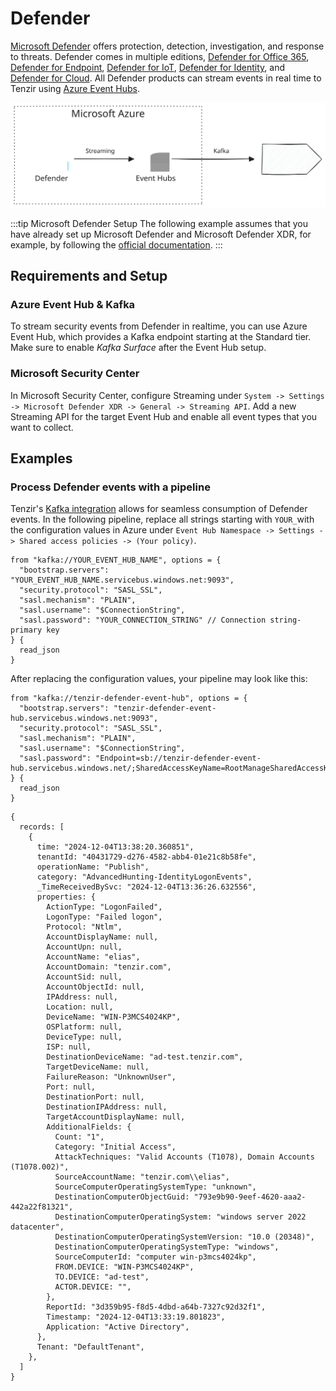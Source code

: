 # Defender

[Microsoft Defender][defender] offers protection, detection, investigation, and
response to threats. Defender comes in multiple editions, [Defender for Office
365][defender-o365], [Defender for Endpoint][defender-endpoint], [Defender for
IoT][defender-iot], [Defender for Identity][defender-identity], and [Defender
for Cloud][defender-cloud]. All Defender products can stream events in real time
to Tenzir using [Azure Event Hubs][event-hubs].

[defender]: https://learn.microsoft.com/en-us/defender-xdr/microsoft-365-defender-portal
[defender-o365]: https://learn.microsoft.com/en-us/defender-office-365/mdo-about
[defender-iot]: https://learn.microsoft.com/en-us/defender-for-iot/microsoft-defender-iot
[defender-endpoint]: https://learn.microsoft.com/en-us/defender-endpoint/
[defender-identity]: https://learn.microsoft.com/en-us/defender-for-identity/what-is
[defender-cloud]: https://learn.microsoft.com/en-us/defender-xdr/microsoft-365-security-center-defender-cloud
[event-hubs]: https://learn.microsoft.com/en-us/azure/event-hubs/event-hubs-about

![Microsoft Defender](microsoft-defender.svg)

:::tip Microsoft Defender Setup
The following example assumes that you have already set up Microsoft Defender
and Microsoft Defender XDR, for example, by following the [official
documentation](https://learn.microsoft.com/en-us/azure/defender-for-cloud/connect-azure-subscription).
:::

## Requirements and Setup

### Azure Event Hub & Kafka

To stream security events from Defender in realtime, you can use Azure Event
Hub, which provides a Kafka endpoint starting at the Standard tier. Make sure to
enable *Kafka Surface* after the Event Hub setup.

### Microsoft Security Center

In Microsoft Security Center, configure Streaming under `System -> Settings ->
Microsoft Defender XDR -> General -> Streaming API`. Add a new Streaming API for
the target Event Hub and enable all event types that you want to collect.

## Examples

### Process Defender events with a pipeline

Tenzir's [Kafka integration](../../kafka/README.md) allows for seamless
consumption of Defender events. In the following pipeline,
replace all strings starting with `YOUR_`with the configuration values in Azure
under `Event Hub Namespace -> Settings -> Shared access policies -> (Your
policy)`.

```tql
from "kafka://YOUR_EVENT_HUB_NAME", options = {
  "bootstrap.servers": "YOUR_EVENT_HUB_NAME.servicebus.windows.net:9093",
  "security.protocol": "SASL_SSL",
  "sasl.mechanism": "PLAIN",
  "sasl.username": "$ConnectionString",
  "sasl.password": "YOUR_CONNECTION_STRING" // Connection string-primary key
} {
  read_json
}
```

After replacing the configuration values, your pipeline may look like this:

```tql
from "kafka://tenzir-defender-event-hub", options = {
  "bootstrap.servers": "tenzir-defender-event-hub.servicebus.windows.net:9093",
  "security.protocol": "SASL_SSL",
  "sasl.mechanism": "PLAIN",
  "sasl.username": "$ConnectionString",
  "sasl.password": "Endpoint=sb://tenzir-defender-event-hub.servicebus.windows.net/;SharedAccessKeyName=RootManageSharedAccessKey;SharedAccessKey=SECRET123456"
} {
  read_json
}
```

```tql
{
  records: [
    {
      time: "2024-12-04T13:38:20.360851",
      tenantId: "40431729-d276-4582-abb4-01e21c8b58fe",
      operationName: "Publish",
      category: "AdvancedHunting-IdentityLogonEvents",
      _TimeReceivedBySvc: "2024-12-04T13:36:26.632556",
      properties: {
        ActionType: "LogonFailed",
        LogonType: "Failed logon",
        Protocol: "Ntlm",
        AccountDisplayName: null,
        AccountUpn: null,
        AccountName: "elias",
        AccountDomain: "tenzir.com",
        AccountSid: null,
        AccountObjectId: null,
        IPAddress: null,
        Location: null,
        DeviceName: "WIN-P3MCS4024KP",
        OSPlatform: null,
        DeviceType: null,
        ISP: null,
        DestinationDeviceName: "ad-test.tenzir.com",
        TargetDeviceName: null,
        FailureReason: "UnknownUser",
        Port: null,
        DestinationPort: null,
        DestinationIPAddress: null,
        TargetAccountDisplayName: null,
        AdditionalFields: {
          Count: "1",
          Category: "Initial Access",
          AttackTechniques: "Valid Accounts (T1078), Domain Accounts (T1078.002)",
          SourceAccountName: "tenzir.com\\elias",
          SourceComputerOperatingSystemType: "unknown",
          DestinationComputerObjectGuid: "793e9b90-9eef-4620-aaa2-442a22f81321",
          DestinationComputerOperatingSystem: "windows server 2022 datacenter",
          DestinationComputerOperatingSystemVersion: "10.0 (20348)",
          DestinationComputerOperatingSystemType: "windows",
          SourceComputerId: "computer win-p3mcs4024kp",
          FROM.DEVICE: "WIN-P3MCS4024KP",
          TO.DEVICE: "ad-test",
          ACTOR.DEVICE: "",
        },
        ReportId: "3d359b95-f8d5-4dbd-a64b-7327c92d32f1",
        Timestamp: "2024-12-04T13:33:19.801823",
        Application: "Active Directory",
      },
      Tenant: "DefaultTenant",
    },
  ]
}
```
